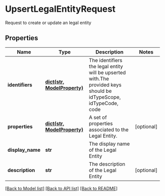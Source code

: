 # UpsertLegalEntityRequest

Request to create or update an legal entity

## Properties
Name | Type | Description | Notes
------------ | ------------- | ------------- | -------------
**identifiers** | [**dict(str, ModelProperty)**](ModelProperty.md) | The identifiers the legal entity will be upserted with.The provided keys should be idTypeScope, idTypeCode, code | 
**properties** | [**dict(str, ModelProperty)**](ModelProperty.md) | A set of properties associated to the Legal Entity. | [optional] 
**display_name** | **str** | The display name of the Legal Entity | 
**description** | **str** | The description of the Legal Entity | [optional] 

[[Back to Model list]](../README.md#documentation-for-models) [[Back to API list]](../README.md#documentation-for-api-endpoints) [[Back to README]](../README.md)


